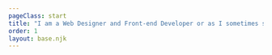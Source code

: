 ```yaml
---
pageClass: start
title: "I am a Web Designer and Front-end Developer or as I sometimes say "The Unholy Abomination of a Designer and a Developer.""
order: 1
layout: base.njk
---
```

